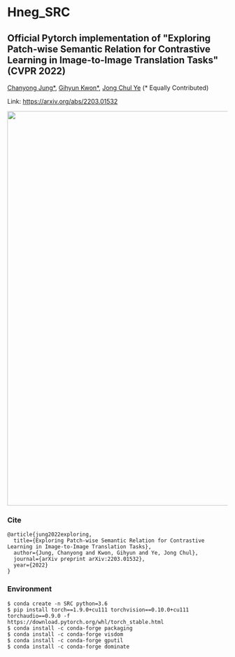 # Hneg_SRC
## Official Pytorch implementation of "Exploring Patch-wise Semantic Relation for Contrastive Learning in Image-to-Image Translation Tasks" (CVPR 2022)
[Chanyong Jung*](https://sites.google.com/view/jcy132), [Gihyun Kwon*](https://sites.google.com/view/gihyunkwon), [Jong Chul Ye](https://bispl.weebly.com/professor.html) (* Equally Contributed)

Link: https://arxiv.org/abs/2203.01532




<p align="center">
<img src="https://user-images.githubusercontent.com/52989204/163761652-cc999aa5-db8f-4e34-be4e-8fa4fa706c2e.png" width="900"/>
</p> 

### Cite
```
@article{jung2022exploring,
  title={Exploring Patch-wise Semantic Relation for Contrastive Learning in Image-to-Image Translation Tasks},
  author={Jung, Chanyong and Kwon, Gihyun and Ye, Jong Chul},
  journal={arXiv preprint arXiv:2203.01532},
  year={2022}
}
```

### Environment
```
$ conda create -n SRC python=3.6
$ pip install torch==1.9.0+cu111 torchvision==0.10.0+cu111 torchaudio==0.9.0 -f https://download.pytorch.org/whl/torch_stable.html
$ conda install -c conda-forge packaging 
$ conda install -c conda-forge visdom 
$ conda install -c conda-forge gputil 
$ conda install -c conda-forge dominate 
```
